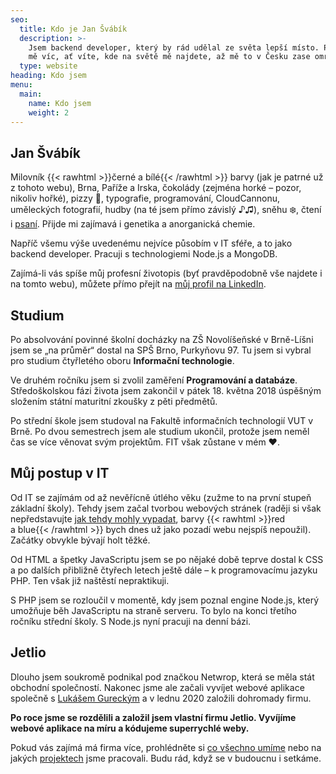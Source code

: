 ```yaml
---
seo:
  title: Kdo je Jan Švábík
  description: >-
    Jsem backend developer, který by rád udělal ze světa lepší místo. Poznejte
    mě víc, ať víte, kde na světě mě najdete, až mě to v Česku zase omrzí.
  type: website
heading: Kdo jsem
menu:
  main:
    name: Kdo jsem
    weight: 2
---
```

## Jan Švábík

Milovník {{< rawhtml >}}<span class="u-colored u-colored--black">černé</span> a <span class="u-colored u-colored--white">bílé</span>{{< /rawhtml >}} barvy (jak je patrné už z tohoto webu), Brna, Paříže a Irska, čokolády (zejména horké – pozor, nikoliv hořké), pizzy 🍕, typografie, programování, CloudCannonu, uměleckých fotografií, hudby (na té jsem přímo závislý ♪♫), sněhu ❄️, čtení i [psaní](/blog/). Přijde mi zajímavá i genetika a anorganická chemie.

Napříč všemu výše uvedenému nejvíce působím v IT sféře, a to jako backend developer. Pracuji s technologiemi Node.js a MongoDB.

Zajímá-li vás spíše můj profesní životopis (byť pravděpodobně vše najdete i na tomto webu), můžete přímo přejít na [můj profil na LinkedIn](https://www.linkedin.com/in/jansvabik/).

## Studium

Po absolvování povinné školní docházky na ZŠ Novolíšeňské v Brně-Líšni jsem se „na průměr“ dostal na SPŠ Brno, Purkyňovu 97. Tu jsem si vybral pro studium čtyřletého oboru **Informační technologie**.

Ve druhém ročníku jsem si zvolil zaměření **Programování a databáze**. Středoškolskou fázi života jsem zakončil v pátek 18. května 2018 úspěšným složením státní maturitní zkoušky z pěti předmětů.

Po střední škole jsem studoval na Fakultě informačních technologií VUT v Brně. Po dvou semestrech jsem ale studium ukončil, protože jsem neměl čas se více věnovat svým projektům. FIT však zůstane v mém ❤️.

## Můj postup v IT

Od IT se zajímám od až nevěřícně útlého věku (zužme to na první stupeň základní školy). Tehdy jsem začal tvorbou webových stránek (raději si však nepředstavujte [jak tehdy mohly vypadat](https://mujvesmir.pages.dev/), barvy {{< rawhtml >}}<span class="u-colored u-colored--red">red</span> a <span class="u-colored u-colored--blue">blue</span>{{< /rawhtml >}} bych dnes už jako pozadí webu nejspíš nepoužil). Začátky obvykle bývají holt těžké.

Od HTML a špetky JavaScriptu jsem se po nějaké době teprve dostal k CSS a po dalších přibližně čtyřech letech ještě dále – k programovacímu jazyku PHP. Ten však již naštěstí nepraktikuji.

S PHP jsem se rozloučil v momentě, kdy jsem poznal engine Node.js, který umožňuje běh JavaScriptu na straně serveru. To bylo na konci třetího ročníku střední školy. S Node.js nyní pracuji na denní bázi.

## Jetlio

Dlouho jsem soukromě podnikal pod značkou Netwrop, která se měla stát obchodní společností. Nakonec jsme ale začali vyvíjet webové aplikace společně s&nbsp;[Lukášem Gureckým](https://noltio.com/cs/tym/lukas-gurecky/) a v&nbsp;lednu 2020 založili dohromady firmu.

**Po roce jsme se rozdělili a založil jsem vlastní firmu Jetlio. Vyvíjíme webové aplikace na míru a kódujeme superrychlé weby.**

Pokud vás zajímá má firma více, prohlédněte si [co všechno umíme](https://jetlio.com/cs/umime/) nebo na jakých [projektech](https://jetlio.com/cs/pripadove-studie/) jsme pracovali. Budu rád, když se v budoucnu i setkáme.
